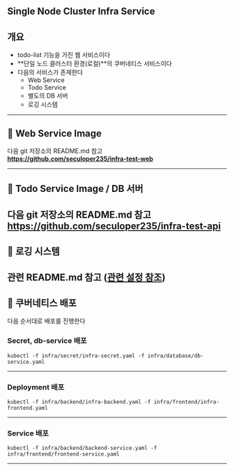 Single Node Cluster Infra Service
---
## 개요
- todo-list 기능을 가진 웹 서비스이다
- **단일 노드 클러스터 환경(로컬)**의 쿠버네티스 서비스이다
- 다음의 서비스가 존재한다
    - Web Service
    - Todo Service
    - 별도의 DB 서버
    - 로깅 시스템

---
## 📝 Web Service Image
다음 git 저장소의 README.md 참고\
**https://github.com/seculoper235/infra-test-web**

---
## 📝 Todo Service Image / DB 서버
다음 git 저장소의 README.md 참고\
**https://github.com/seculoper235/infra-test-api**
---

## 📝 로깅 시스템
관련 README.md 참고
([관련 설정 참조](logging/description.md))
---

## 📝 쿠버네티스 배포
다음 순서대로 배포를 진행한다

### Secret, db-service 배포
```shell
kubectl -f infra/secret/infra-secret.yaml -f infra/database/db-service.yaml
```
---

### Deployment 배포
```shell
kubectl -f infra/backend/infra-backend.yaml -f infra/frontend/infra-frontend.yaml
```
---

### Service 배포
```shell
kubectl -f infra/backend/backend-service.yaml -f infra/frontend/frontend-service.yaml
```
---